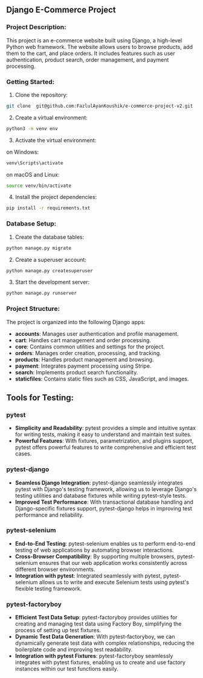 ## Django E-Commerce Project

### Project Description:

This project is an e-commerce website built using Django, a high-level Python web framework. The website allows users to browse products, add them to the cart, and place orders. It includes features such as user authentication, product search, order management, and payment processing.

### Getting Started:

1. Clone the repository:

```bash
git clone  git@github.com:FazlulAyanKoushik/e-commerce-project-v2.git
```

2. Create a virtual environment:

```bash
python3 -m venv env
```

3. Activate the virtual environment:

on Windows:
```bash
venv\Scripts\activate
```

on macOS and Linux:
```bash
source venv/bin/activate
```

4. Install the project dependencies:

```bash
pip install -r requirements.txt
```

### Database Setup:

1. Create the database tables:

```bash
python manage.py migrate
```

2. Create a superuser account:

```bash
python manage.py createsuperuser
```

3. Start the development server:

```bash
python manage.py runserver
```

### Project Structure:

The project is organized into the following Django apps:

- **accounts**: Manages user authentication and profile management.
- **cart**: Handles cart management and order processing.
- **core**: Contains common utilities and settings for the project.
- **orders**: Manages order creation, processing, and tracking.
- **products**: Handles product management and browsing.
- **payment**: Integrates payment processing using Stripe.
- **search**: Implements product search functionality.
- **staticfiles**: Contains static files such as CSS, JavaScript, and images.


## Tools for Testing:

### pytest

- **Simplicity and Readability**: pytest provides a simple and intuitive syntax for writing tests, making it easy to understand and maintain test suites.
- **Powerful Features**: With fixtures, parametrization, and plugins support, pytest offers powerful features to write comprehensive and efficient test cases.

### pytest-django

- **Seamless Django Integration**: pytest-django seamlessly integrates pytest with Django's testing framework, allowing us to leverage Django's testing utilities and database fixtures while writing pytest-style tests.
- **Improved Test Performance**: With transactional database handling and Django-specific fixtures support, pytest-django helps in improving test performance and reliability.

### pytest-selenium

- **End-to-End Testing**: pytest-selenium enables us to perform end-to-end testing of web applications by automating browser interactions.
- **Cross-Browser Compatibility**: By supporting multiple browsers, pytest-selenium ensures that our web application works consistently across different browser environments.
- **Integration with pytest**: Integrated seamlessly with pytest, pytest-selenium allows us to write and execute Selenium tests using pytest's flexible testing framework.

### pytest-factoryboy

- **Efficient Test Data Setup**: pytest-factoryboy provides utilities for creating and managing test data using Factory Boy, simplifying the process of setting up test fixtures.
- **Dynamic Test Data Generation**: With pytest-factoryboy, we can dynamically generate test data with complex relationships, reducing the boilerplate code and improving test readability.
- **Integration with pytest Fixtures**: pytest-factoryboy seamlessly integrates with pytest fixtures, enabling us to create and use factory instances within our test functions easily.
